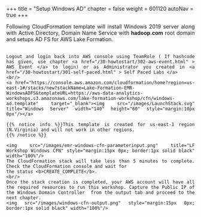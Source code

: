+++
title = "Setup Windows AD"
chapter = false
weight = 601120
autoNav = true
+++

<div style="text-align: justify">
    Following CloudFormation template will install Windows 2019 server along with Active Directory, Domain Name Service with  <b>hadoop.com</b> root domain and setups AD FS for AWS Lake Formation.
    <br/><br/>

    Logout and login back into AWS console using TeamRole ( If hashcode has given, use chapter <a href="/30-howtostart/302-aws-event.html" > AWS Event </a> to login) or as Administrator you created in <a href="/30-howtostart/301-self-paced.html" > Self Paced Labs </a>
    <br/>
    <a href="https://console.aws.amazon.com/cloudformation/home?region=us-east-1#/stacks/new?stackName=Lake-Formation-EMR-WindowsADFS&templateURL=https://aws-data-analytics-workshops.s3.amazonaws.com/lake-formation-workshop/cfn/windows-ad.template" target="_blank"><img src="/images/LaunchStack.svg" title="Windows Server" width="140" height="60" style="margin:10px 0px"/></a>

    {{% notice info %}}This template is created for us-east-1 region (N.Virginia) and will not work in other regions.
    {{% /notice %}}
       
    <img src="/images/emr-windows-cfn-parameterinput.png" title="LF Workshop Windows CFN" style="margin:15px 0px; border:1px solid black" width="100%"/>
    The CloudFormation stack will take less than 5 minutes to complete. Check the CloudFormation console and wait for
    the status <b>CREATE_COMPLETE</b>.
    <br/>
    Once the stack creation is completed, your AWS account will have all the required resources to run this workshop. Capture the Public IP of the Windows Domain Controller  from the output tab and proceed to the next chapter.
    <img src="/images/windows-cfn-output.png" style="margin:15px 0px; border:1px solid black" width="100%"/>

</div>
